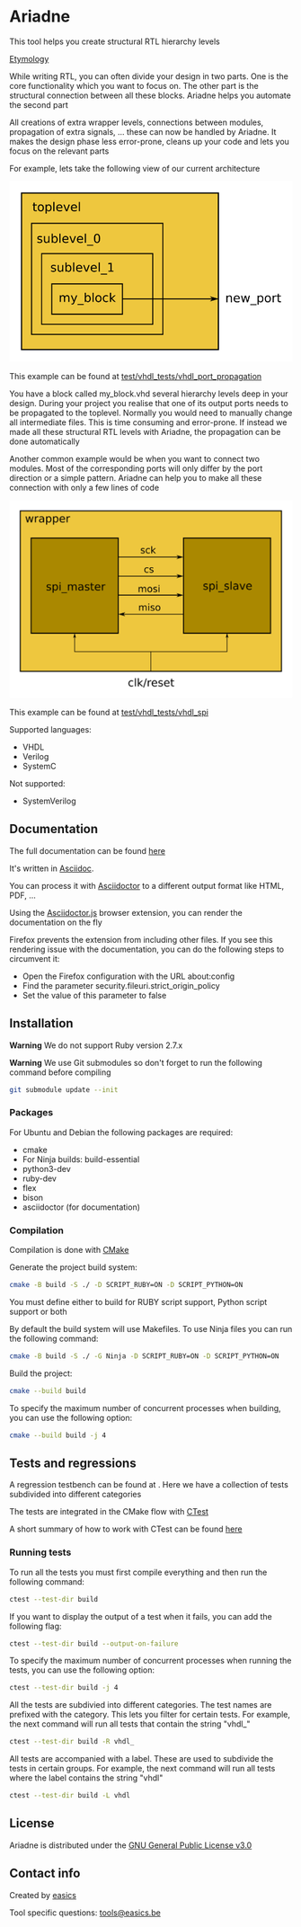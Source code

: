 <!--- This file is part of ariadne. -->
<!---  -->
<!--- ariadne is free software: you can redistribute it and/or modify it under -->
<!--- the terms of the GNU General Public License as published by the Free Software -->
<!--- Foundation, either version 3 of the License, or (at your option) any later -->
<!--- version. -->
<!---  -->
<!--- ariadne is distributed in the hope that it will be useful, but WITHOUT ANY -->
<!--- WARRANTY; without even the implied warranty of MERCHANTABILITY or FITNESS FOR A -->
<!--- PARTICULAR PURPOSE. See the GNU General Public License for more details. -->
<!---  -->
<!--- You should have received a copy of the GNU General Public License along with -->
<!--- ariadne. If not, see <https://www.gnu.org/licenses/>. -->

# Ariadne

This tool helps you create structural RTL hierarchy levels

[Etymology](https://en.wikipedia.org/wiki/Ariadne)

While writing RTL, you can often divide your design in two parts. One is the
core functionality which you want to focus on. The other part is the structural
connection between all these blocks. Ariadne helps you automate the second part

All creations of extra wrapper levels, connections between modules, propagation
of extra signals, ... these can now be handled by Ariadne. It makes the design
phase less error-prone, cleans up your code and lets you focus on the relevant
parts

For example, lets take the following view of our current architecture

![Port propagation](doc/images/port_propagation.svg)

This example can be found at [test/vhdl_tests/vhdl_port_propagation](test/vhdl_tests/vhdl_port_propagation)

You have a block called my_block.vhd several hierarchy levels deep in your
design. During your project you realise that one of its output ports needs to be
propagated to the toplevel. Normally you would need to manually change all
intermediate files. This is time consuming and error-prone. If instead we made
all these structural RTL levels with Ariadne, the propagation can be done
automatically

Another common example would be when you want to connect two modules. Most of
the corresponding ports will only differ by the port direction or a simple
pattern. Ariadne can help you to make all these connection with only a few lines
of code

![Connect modules](doc/images/module_connection.svg)

This example can be found at [test/vhdl_tests/vhdl_spi](test/vhdl_tests/vhdl_spi)

Supported languages:

* VHDL
* Verilog
* SystemC

Not supported:

* SystemVerilog

## Documentation

The full documentation can be found [here](doc/ariadne.adoc)

It's written in [Asciidoc](https://docs.asciidoctor.org/asciidoc/latest/).

You can process it with [Asciidoctor](https://asciidoctor.org/) to a different
output format like HTML, PDF, ...

Using the
[Asciidoctor.js](https://github.com/asciidoctor/asciidoctor-browser-extension)
browser extension, you can render the documentation on the fly

Firefox prevents the extension from including other files. If you see this
rendering issue with the documentation, you can do the following steps to
circumvent it:

* Open the Firefox configuration with the URL about:config
* Find the parameter security.fileuri.strict_origin_policy
* Set the value of this parameter to false

## Installation

**Warning**
We do not support Ruby version 2.7.x

**Warning**
We use Git submodules so don't forget to run the following command before
compiling
```bash
git submodule update --init
```

### Packages

For Ubuntu and Debian the following packages are required:

* cmake
* For Ninja builds: build-essential
* python3-dev
* ruby-dev
* flex
* bison
* asciidoctor (for documentation)

### Compilation

Compilation is done with [CMake](https://cmake.org/)

Generate the project build system:

```bash
cmake -B build -S ./ -D SCRIPT_RUBY=ON -D SCRIPT_PYTHON=ON
```

You must define either to build for RUBY script support, Python script support
or both

By default the build system will use Makefiles.
To use Ninja files you can run the following command:

```bash
cmake -B build -S ./ -G Ninja -D SCRIPT_RUBY=ON -D SCRIPT_PYTHON=ON
```

Build the project:

```bash
cmake --build build
```

To specify the maximum number of concurrent processes when building, you can use
the following option:

```bash
cmake --build build -j 4
```

## Tests and regressions

A regression testbench can be found at [](test). Here we have a collection of
tests subdivided into different categories

The tests are integrated in the CMake flow with
[CTest](https://cmake.org/cmake/help/book/mastering-cmake/chapter/Testing%20With%20CMake%20and%20CTest.html)

A short summary of how to work with CTest can be found
[here](https://coderefinery.github.io/cmake-workshop/testing)

### Running tests

To run all the tests you must first compile everything and then run the
following command:

```bash
ctest --test-dir build
```

If you want to display the output of a test when it fails, you can add the
following flag:

```bash
ctest --test-dir build --output-on-failure
```

To specify the maximum number of concurrent processes when running the tests,
you can use the following option:

```bash
ctest --test-dir build -j 4
```

All the tests are subdivied into different categories. The test names are
prefixed with the category. This lets you filter for certain tests. For example,
the next command will run all tests that contain the string "vhdl_"

```bash
ctest --test-dir build -R vhdl_
```

All tests are accompanied with a label. These are used to subdivide the tests in
certain groups. For example, the next command will run all tests where the label
contains the string "vhdl"

```bash
ctest --test-dir build -L vhdl
```

## License

Ariadne is distributed under the
[GNU General Public License v3.0](https://www.gnu.org/licenses/gpl-3.0.html)

## Contact info

Created by [easics](https://www.easics.com/)

Tool specific questions: tools@easics.be
